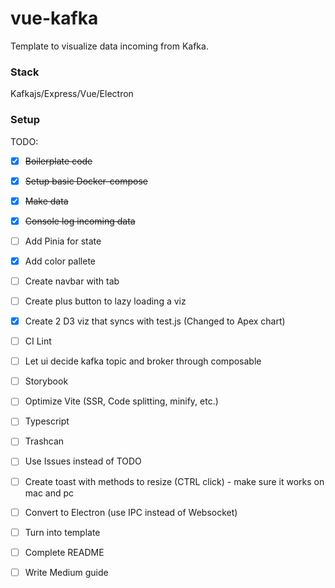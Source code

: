 # vue-kafka
Template to visualize data incoming from Kafka.   
### Stack
Kafkajs/Express/Vue/Electron

### Setup

TODO:
 - [x] ~~Boilerplate code~~
 - [x] ~~Setup basic Docker-compose~~
 - [x] ~~Make data~~
 - [x] ~~Console log incoming data~~
 - [ ] Add Pinia for state
 - [x] Add color pallete
 - [ ] Create navbar with tab
 - [ ] Create plus button to lazy loading a viz
 - [x] Create 2 D3 viz that syncs with test.js (Changed to Apex chart)
 - [ ] CI Lint
 - [ ] Let ui decide kafka topic and broker through composable
 - [ ] Storybook
 - [ ] Optimize Vite (SSR, Code splitting, minify, etc.)
 - [ ] Typescript
 - [ ] Trashcan
 - [ ] Use Issues instead of TODO
 - [ ] Create toast with methods to resize (CTRL click) - make sure it works on mac and pc
 - [ ] Convert to Electron (use IPC instead of Websocket)
 - [ ] Turn into template
 - [ ] Complete README
 - [ ] Write Medium guide

